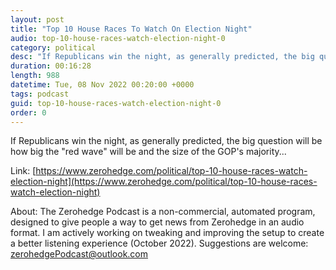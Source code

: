 ```yaml
---
layout: post
title: "Top 10 House Races To Watch On Election Night"
audio: top-10-house-races-watch-election-night-0
category: political
desc: "If Republicans win the night, as generally predicted, the big question will be how big the &quot;red wave&quot; will be and the size of the GOP's majority..."
duration: 00:16:28
length: 988
datetime: Tue, 08 Nov 2022 00:20:00 +0000
tags: podcast
guid: top-10-house-races-watch-election-night-0
order: 0
---
```

If Republicans win the night, as generally predicted, the big question will be how big the &quot;red wave&quot; will be and the size of the GOP's majority...

Link: [https://www.zerohedge.com/political/top-10-house-races-watch-election-night](https://www.zerohedge.com/political/top-10-house-races-watch-election-night)

About: The Zerohedge Podcast is a non-commercial, automated program, designed to give people a way to get news from Zerohedge in an audio format.  I am actively working on tweaking and improving the setup to create a better listening experience (October 2022).  Suggestions are welcome: [zerohedgePodcast@outlook.com](mailto:zerohedgePodcast@outlook.com)